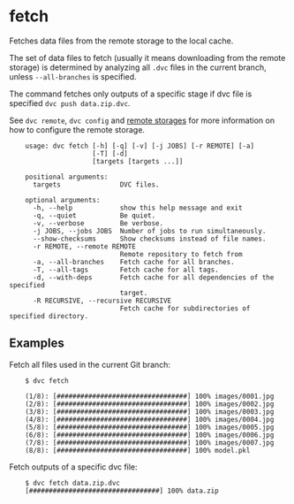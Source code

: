 # fetch

Fetches data files from the remote storage to the local cache.

The set of data files to fetch (usually it means downloading from the remote
storage) is determined by analyzing all `.dvc` files in the current branch,
unless `--all-branches` is specified.

The command fetches only outputs of a specific stage if dvc file is specified
`dvc push data.zip.dvc`.

See `dvc remote`, `dvc config` and 
[remote storages](https://dvc.org/doc/get-started/configure)
for more information on how to configure the remote storage.

```usage
    usage: dvc fetch [-h] [-q] [-v] [-j JOBS] [-r REMOTE] [-a]
                     [-T] [-d]
                     [targets [targets ...]]

    positional arguments:
      targets               DVC files.

    optional arguments:
      -h, --help            show this help message and exit
      -q, --quiet           Be quiet.
      -v, --verbose         Be verbose.
      -j JOBS, --jobs JOBS  Number of jobs to run simultaneously.
      --show-checksums      Show checksums instead of file names.
      -r REMOTE, --remote REMOTE
                            Remote repository to fetch from
      -a, --all-branches    Fetch cache for all branches.
      -T, --all-tags        Fetch cache for all tags.
      -d, --with-deps       Fetch cache for all dependencies of the specified
                            target.
      -R RECURSIVE, --recursive RECURSIVE
                            Fetch cache for subdirectories of specified directory.

```

## Examples

Fetch all files used in the current Git branch:

```dvc
    $ dvc fetch

    (1/8): [#################################] 100% images/0001.jpg
    (2/8): [#################################] 100% images/0002.jpg
    (3/8): [#################################] 100% images/0003.jpg
    (4/8): [#################################] 100% images/0004.jpg
    (5/8): [#################################] 100% images/0005.jpg
    (6/8): [#################################] 100% images/0006.jpg
    (7/8): [#################################] 100% images/0007.jpg
    (8/8): [#################################] 100% model.pkl
```

Fetch outputs of a specific dvc file:
```dvc
    $ dvc fetch data.zip.dvc
    [#################################] 100% data.zip
```
